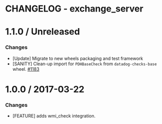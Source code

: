 # CHANGELOG - exchange_server 

1.1.0 / Unreleased
==================
### Changes

* [Update] Migrate to new wheels packaging and test framework
* [SANITY] Clean-up import for `PDHBaseCheck` from `datadog-checks-base` wheel. [#1183][]


1.0.0 / 2017-03-22
==================
### Changes

* [FEATURE] adds wmi_check integration.

<!--- The following link definition list is generated by PimpMyChangelog --->
[#1183]: https://github.com/DataDog/integrations-core/issues/1183

